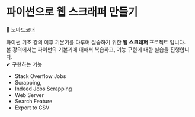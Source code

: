 # 파이썬으로 웹 스크래퍼 만들기
🔗 [노마드코더] 

파이썬 기초 강의 이후 기본기를 다루며 실습하기 위한 <b> 웹 스크래퍼 </b> 프로젝트 입니다.  
본 강의에서는 파이썬의 기본기에 대해서 복습하고, 기능 구현에 대한 실습을 진행합니다.  
✔ 구현하는 기능
- Stack Overflow Jobs 
- Scrapping,
- Indeed Jobs Scrapping
- Web Server
- Search Feature
- Export to CSV

[노마드코더]:https://nomadcoders.co/dashboard